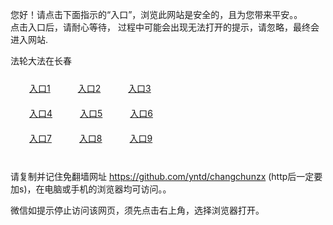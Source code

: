 您好！请点击下面指示的“入口”，浏览此网站是安全的，且为您带来平安。。 <br/>
点击入口后，请耐心等待， 过程中可能会出现无法打开的提示，请忽略，最终会进入网站. </br>

法轮大法在长春<br/>
<div style="padding:10px"><a style="margin:20px" target="_blank" href="https://d1hkzrb3igvm89.cloudfront.net/2Qpsp?kvlqucgq" id="ccLink1" rel="nofollow">入口1</a> <a target="_blank" style="margin:20px" href="https://d2c5qo4qjbjucc.cloudfront.net/2Qpsp?zrxdjhl" id="ccLink2" rel="nofollow">入口2</a> <a style="margin:20px" target="_blank" href="https://d1g17eact6p005.cloudfront.net/2Qpsp?hikwy" id="ccLink3" rel="nofollow">入口3</a></div>

<div style="padding:10px" ><a style="margin:20px" target="_blank" href="https://d1hkzrb3igvm89.cloudfront.net/2Qpsp?kvlqucgq" id="ccLink4" rel="nofollow">入口4</a> <a style="margin:20px" href="https://d2c5qo4qjbjucc.cloudfront.net/2Qpsp?zrxdjhl" target="_blank" id="ccLink5" rel="nofollow">入口5</a> <a style="margin:20px" href="https://d1g17eact6p005.cloudfront.net/2Qpsp?hikwy" target="_blank" id="ccLink6" rel="nofollow">入口6</a></div>

<div style="padding:10px"><a style="margin:20px" target="_blank" href="https://d1hkzrb3igvm89.cloudfront.net/2Qpsp?kvlqucgq" id="ccLink7" rel="nofollow">入口7</a> <a style="margin:20px" href="https://d2c5qo4qjbjucc.cloudfront.net/2Qpsp?zrxdjhl" target="_blank" id="ccLink8" rel="nofollow">入口8</a> <a style="margin:20px" target="_blank" href="https://d1g17eact6p005.cloudfront.net/2Qpsp?hikwy" id="ccLink9" rel="nofollow">入口9</a></div>

<br/>



请复制并记住免翻墙网址 https://github.com/yntd/changchunzx (http后一定要加s)，在电脑或手机的浏览器均可访问。。<br/>

微信如提示停止访问该网页，须先点击右上角，选择浏览器打开。
